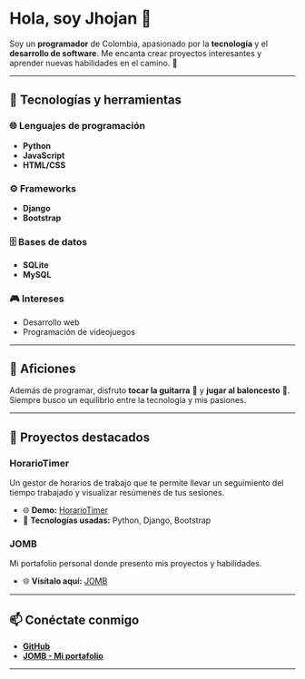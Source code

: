 # Hola, soy Jhojan 👋

Soy un **programador** de Colombia, apasionado por la **tecnología** y el **desarrollo de software**. Me encanta crear proyectos interesantes y aprender nuevas habilidades en el camino. 🚀

---

## 🔧 Tecnologías y herramientas

### 🌐 Lenguajes de programación

- **Python**
- **JavaScript**
- **HTML/CSS**

### ⚙️ Frameworks

- **Django**
- **Bootstrap**

### 🗄️ Bases de datos

- **SQLite**
- **MySQL**

### 🎮 Intereses

- Desarrollo web
- Programación de videojuegos

---

## 🎵 Aficiones

Además de programar, disfruto **tocar la guitarra** 🎸 y **jugar al baloncesto** 🏀. Siempre busco un equilibrio entre la tecnología y mis pasiones.

---

## 🌟 Proyectos destacados

### **HorarioTimer**

Un gestor de horarios de trabajo que te permite llevar un seguimiento del tiempo trabajado y visualizar resúmenes de tus sesiones.

- 🌐 **Demo:** [HorarioTimer](https://horariotimer-production.up.railway.app/)
- 🚀 **Tecnologías usadas:** Python, Django, Bootstrap

### **JOMB**

Mi portafolio personal donde presento mis proyectos y habilidades.

- 🌐 **Visítalo aquí:** [JOMB](https://jhojanomb.github.io/JOMB/)

---

## 📫 Conéctate conmigo

- **[GitHub](https://github.com/JhojanOMB)**
- **[JOMB - Mi portafolio](https://jhojanomb.github.io/JOMB/)**

---
